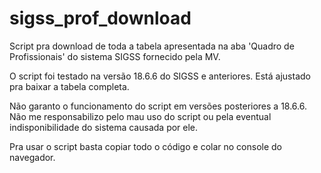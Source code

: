 # sigss_prof_download
Script pra download de toda a tabela apresentada na aba 'Quadro de Profissionais' do sistema SIGSS fornecido pela MV.

O script foi testado na versão 18.6.6 do SIGSS e anteriores. Está ajustado pra baixar a tabela completa.

Não garanto o funcionamento do script em versões posteriores a 18.6.6. Não me responsabilizo pelo mau uso do script ou pela eventual indisponibilidade do sistema causada por ele.

Pra usar o script basta copiar todo o código e colar no console do navegador.

